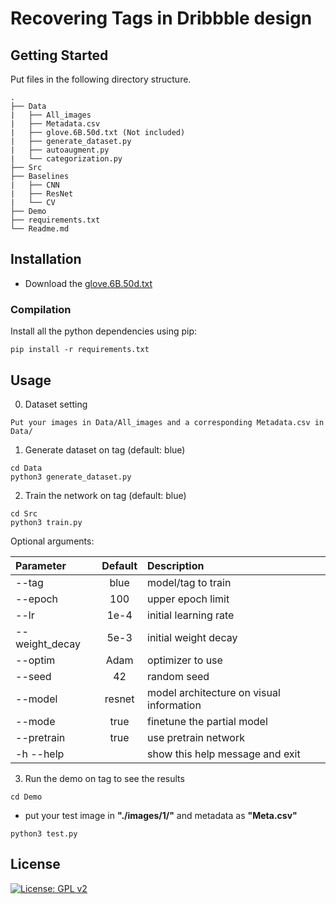 # Recovering Tags in Dribbble design

<!-- ## Overview
Graphical User Interface (GUI) is ubiquitous, but good GUI design is challenging and time-consuming. Despite the enormous amount of UI designs existed online, it is still difficult for designers to efficiently find what they want, due to the gap between the UI design image and textural query. To overcome that problem, design sharing sites like Dribbble ask users to attach tags when uploading tags for searching. However, designers may use different keywords to express the same meaning or miss some keywords for their UI design, resulting in the difficulty of retrieval. This project introduces an automatic approach to recover the missing tags for the UI, hence finding the missing UIs. Through an iterative open coding of thousands of existing tags, we construct a vocabulary of UI semantics with high-level categories. -->

## Getting Started
Put files in the following directory structure.

    .
    ├── Data  
    |   ├── All_images 
    |   ├── Metadata.csv
    |   ├── glove.6B.50d.txt (Not included)
    |   ├── generate_dataset.py
    |   ├── autoaugment.py
    |   └── categorization.py
    ├── Src
    ├── Baselines
    |   ├── CNN
    |   ├── ResNet
    |   └── CV
    ├── Demo
    ├── requirements.txt
    └── Readme.md

## Installation

* Download the [glove.6B.50d.txt](https://drive.google.com/open?id=1ublNdoeX8i5iTmwP_F-C1jS3SOzcHFT8)

### Compilation

Install all the python dependencies using pip:
```
pip install -r requirements.txt
```

## Usage
0. Dataset setting
```
Put your images in Data/All_images and a corresponding Metadata.csv in Data/
```
1. Generate dataset on tag (default: blue)
```
cd Data
python3 generate_dataset.py
```
2. Train the network on tag (default: blue)
```
cd Src
python3 train.py
```

Optional arguments: 

| Parameter                 | Default       | Description   |	
| :------------------------ |:-------------:| :-------------|
| --tag  	                |	blue        | model/tag to train
| --epoch                   |   100         | upper epoch limit
| --lr  		            |   1e-4	    | initial learning rate
| --weight_decay  		            |   5e-3	    | initial weight decay
| --optim 	        |   Adam        | optimizer to use
| --seed	            |   42          | random seed
| --model                |   resnet           | model architecture on visual information
| --mode                    |   true        | finetune the partial model
| --pretrain                |   true        | use pretrain network
| -h --help                 |               | show this help message and exit

3. Run the demo on tag to see the results 
```
cd Demo
```
* put your test image in **"./images/1/"** and metadata as **"Meta.csv"**
```
python3 test.py
```

## License
[![License: GPL v2](https://img.shields.io/badge/License-GPL%20v2-blue.svg)](https://www.gnu.org/licenses/old-licenses/gpl-2.0.en.html)